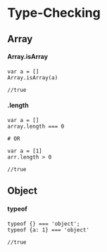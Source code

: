 # Type-Checking

## Array

#### Array.isArray
```
var a = []
Array.isArray(a) 

//true
```

#### .length
```
var a = []
array.length === 0 

# OR

var a = [1]
arr.length > 0

//true
```


## Object

#### typeof
```
typeof {} === 'object';
typeof {a: 1} === 'object'

//true
```
